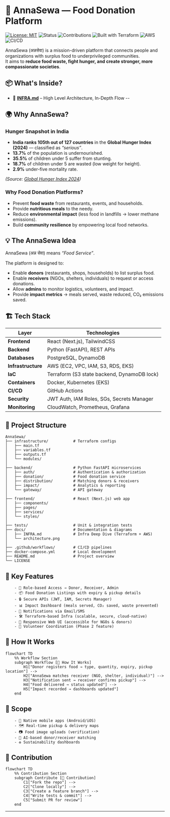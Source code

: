 # 🍲 AnnaSewa — Food Donation Platform
[![License: MIT](https://img.shields.io/badge/License-MIT-green.svg)](LICENSE)
![Status](https://img.shields.io/badge/Status-Active-success)
![Contributions](https://img.shields.io/badge/Contributions-Welcome-blue)
![Built with Terraform](https://img.shields.io/badge/IaC-Terraform-623CE4?logo=terraform)
![AWS](https://img.shields.io/badge/Cloud-AWS-orange?logo=amazon-aws)
![CI/CD](https://img.shields.io/badge/CI%2FCD-GitHub%20Actions-black?logo=github)


AnnaSewa (अन्नसेवा) is a mission-driven platform that connects people and organizations with surplus food to underprivileged communities.  
It aims to **reduce food waste, fight hunger, and create stronger, more compassionate societies**.


## 📦 What's Inside?

- 📖 **[INFRA.md](INFRA.md)** – High Level Architecture, In-Depth Flow 
--
## 🌍 Why AnnaSewa?
### Hunger Snapshot in India
- **India ranks 105th out of 127 countries** in the **Global Hunger Index (2024)** — classified as *“serious”*.  
- **13.7%** of the population is undernourished.  
- **35.5%** of children under 5 suffer from stunting.  
- **18.7%** of children under 5 are wasted (low weight for height).  
- **2.9%** under-five mortality rate.  

*(Source: [Global Hunger Index 2024](https://www.globalhungerindex.org/india.html))*  


### Why Food Donation Platforms?
- Prevent **food waste** from restaurants, events, and households.  
- Provide **nutritious meals** to the needy.  
- Reduce **environmental impact** (less food in landfills → lower methane emissions).  
- Build **community resilience** by empowering local food networks.  

## 💡 The AnnaSewa Idea
AnnaSewa (अन्न सेवा) means *“Food Service”*.  

The platform is designed to:
- Enable **donors** (restaurants, shops, households) to list surplus food.  
- Enable **receivers** (NGOs, shelters, individuals) to request or access donations.  
- Allow **admins** to monitor logistics, volunteers, and impact.  
- Provide **impact metrics** → meals served, waste reduced, CO₂ emissions saved.  


## 🏗️ Tech Stack

| Layer | Technologies |
|-------|--------------|
| **Frontend** | React (Next.js), TailwindCSS |
| **Backend** | Python (FastAPI), REST APIs |
| **Databases** | PostgreSQL, DynamoDB |
| **Infrastructure** | AWS (EC2, VPC, IAM, S3, RDS, EKS) |
| **IaC** | Terraform (S3 state backend, DynamoDB lock) |
| **Containers** | Docker, Kubernetes (EKS) |
| **CI/CD** | GitHub Actions |
| **Security** | JWT Auth, IAM Roles, SGs, Secrets Manager |
| **Monitoring** | CloudWatch, Prometheus, Grafana |

## 📂 Project Structure

```text
AnnaSewa/
├── infrastructure/           # Terraform configs
│   ├── main.tf
│   ├── variables.tf
│   ├── outputs.tf
│   └── modules/
│
├── backend/                  # Python FastAPI microservices
│   ├── auth/                 # Authentication & authorization
│   ├── donation/             # Food donation service
│   ├── distribution/         # Matching donors & receivers
│   ├── impact/               # Analytics & reporting
│   └── gateway/              # API gateway
│
├── frontend/                 # React (Next.js) web app
│   ├── components/
│   ├── pages/
│   ├── services/
│   └── styles/
│
├── tests/                    # Unit & integration tests
├── docs/                     # Documentation & diagrams
│   ├── INFRA.md              # Infra Deep Dive (Terraform + AWS)
│   └── architecture.png
│
├── .github/workflows/        # CI/CD pipelines
├── docker-compose.yml        # Local development
├── README.md                 # Project overview
└── LICENSE
```

## 🔑 Key Features
        - 👥 Role-based Access → Donor, Receiver, Admin
        - 📦 Food Donation Listings with expiry & pickup details
        - 🔒 Secure APIs (JWT, IAM, Secrets Manager)
        - 📊 Impact Dashboard (meals served, CO₂ saved, waste prevented)
        - 🔔 Notifications via Email/SMS
        - 🛠 Terraform-based Infra (scalable, secure, cloud-native)
        - 📱 Responsive Web UI (accessible for NGOs & donors)
        - 🤝 Volunteer Coordination (Phase 2 feature)

## 🚀 How It Works
```mermaid
flowchart TD
    %% Workflow Section
    subgraph Workflow [🚀 How It Works]
        H1["Donor registers food → type, quantity, expiry, pickup location"] -->
        H2["AnnaSewa matches receiver (NGO, shelter, individual)"] -->
        H3["Notification sent → receiver confirms pickup"] -->
        H4["Food delivered → status updated"] -->
        H5["Impact recorded → dashboards updated"]
    end
```

## 🔭 Scope
        - 📱 Native mobile apps (Android/iOS)
        - 🗺️ Real-time pickup & delivery maps
        - 📷 Food image uploads (verification)
        - 🤖 AI-based donor/receiver matching
        - ♻️ Sustainability dashboards

## 🤝 Contribution
```mermaid
flowchart TD
    %% Contribution Section
    subgraph Contribute [🤝 Contribution]
        C1["Fork the repo"] -->
        C2["Clone locally"] -->
        C3["Create a feature branch"] -->
        C4["Write tests & commit"] -->
        C5["Submit PR for review"]
    end
```
---

